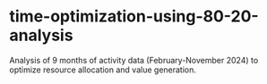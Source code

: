 # time-optimization-using-80-20-analysis
Analysis of 9 months of activity data (February-November 2024) to optimize resource allocation and value generation.

